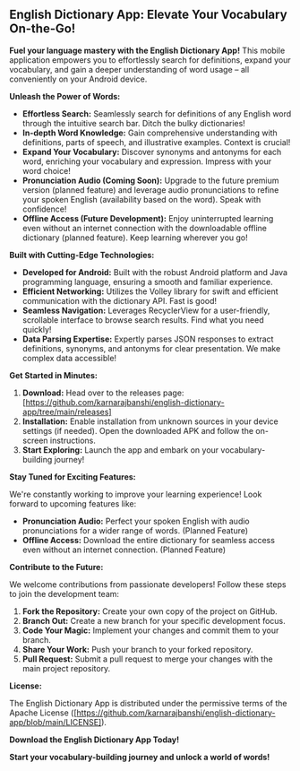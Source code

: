 ## English Dictionary App: Elevate Your Vocabulary On-the-Go!

**Fuel your language mastery with the English Dictionary App!** This mobile application empowers you to effortlessly search for definitions, expand your vocabulary, and gain a deeper understanding of word usage – all conveniently on your Android device.

**Unleash the Power of Words:**

* **Effortless Search:** Seamlessly search for definitions of any English word through the intuitive search bar. Ditch the bulky dictionaries!
* **In-depth Word Knowledge:** Gain comprehensive understanding with definitions, parts of speech, and illustrative examples. Context is crucial!
* **Expand Your Vocabulary:** Discover synonyms and antonyms for each word, enriching your vocabulary and expression. Impress with your word choice!
* **Pronunciation Audio (Coming Soon):** Upgrade to the future premium version (planned feature) and leverage audio pronunciations to refine your spoken English (availability based on the word). Speak with confidence!
* **Offline Access (Future Development):** Enjoy uninterrupted learning even without an internet connection with the downloadable offline dictionary (planned feature). Keep learning wherever you go!

**Built with Cutting-Edge Technologies:**

* **Developed for Android:** Built with the robust Android platform and Java programming language, ensuring a smooth and familiar experience.
* **Efficient Networking:** Utilizes the Volley library for swift and efficient communication with the dictionary API. Fast is good!
* **Seamless Navigation:** Leverages RecyclerView for a user-friendly, scrollable interface to browse search results. Find what you need quickly!
* **Data Parsing Expertise:** Expertly parses JSON responses to extract definitions, synonyms, and antonyms for clear presentation. We make complex data accessible!

**Get Started in Minutes:**

1. **Download:** Head over to the releases page: [https://github.com/karnarajbanshi/english-dictionary-app/tree/main/releases]
2. **Installation:** Enable installation from unknown sources in your device settings (if needed). Open the downloaded APK and follow the on-screen instructions.
3. **Start Exploring:** Launch the app and embark on your vocabulary-building journey!

**Stay Tuned for Exciting Features:**

We're constantly working to improve your learning experience! Look forward to upcoming features like:

* **Pronunciation Audio:** Perfect your spoken English with audio pronunciations for a wider range of words. (Planned Feature)
* **Offline Access:** Download the entire dictionary for seamless access even without an internet connection. (Planned Feature)

**Contribute to the Future:**

We welcome contributions from passionate developers! Follow these steps to join the development team:

1. **Fork the Repository:** Create your own copy of the project on GitHub.
2. **Branch Out:** Create a new branch for your specific development focus.
3. **Code Your Magic:** Implement your changes and commit them to your branch.
4. **Share Your Work:** Push your branch to your forked repository.
5. **Pull Request:** Submit a pull request to merge your changes with the main project repository.

**License:**

The English Dictionary App is distributed under the permissive terms of the Apache License ([https://github.com/karnarajbanshi/english-dictionary-app/blob/main/LICENSE]).

**Download the English Dictionary App Today!**

**Start your vocabulary-building journey and unlock a world of words!**
